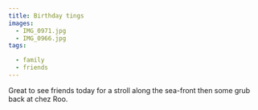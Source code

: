 ```yaml
---
title: Birthday tings
images:
  - IMG_0971.jpg
  - IMG_0966.jpg
tags:

  - family
  - friends
---
```

Great to see friends today for a stroll along the sea-front then some grub back at chez Roo. 